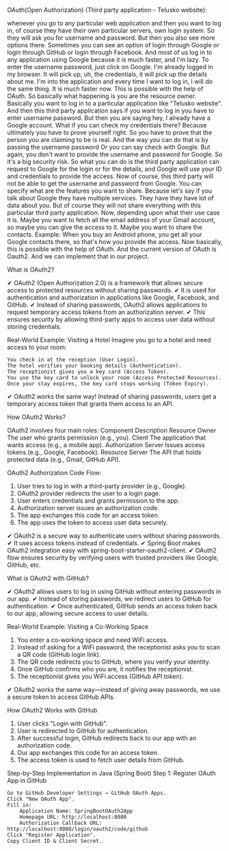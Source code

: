 OAuth(Open Authorization) (Third party application - Telusko website): 

whenever you go to any particular web application and then you want to log in, of course they have their own particular servers, own login system. So they will ask you for username and password. But then you also see more options there. Sometimes you can see an option of login through Google or login through GitHub or login through Facebook.
And most of us log in to any application using Google because it is much faster, and I'm lazy. To enter the username password, just click on Google. I'm already logged in my browser.
It will pick up, uh, the credentials, it will pick up the details about me. I'm into the application and every time I want to log in, I will do the same thing.
It is much faster now. This is possible with the help of OAuth. 
So basically what happening is you are the resource owner. Basically you want to log in to a particular application like "Telusko website". And then this third party application says if you want to log in you have to enter username password. But then you are saying hey, I already have a Google account. What if you can check my credentials there? Because ultimately you have to prove yourself right. So you have to prove that the person you are claiming to be is real. And the way you can do that is by passing the username password Or you can say check with Google. But again, you don't want to provide the username and password for Google. So it's a big security risk.
So what you can do is the third party application can request to Google for the login or for the details, and Google will use your ID and credentials to provide the access. Now of course, this third party will not be able to get the username and password from Google. You can specify what are the features you want to share. Because let's say if you talk about Google they have multiple services. They have they have lot of data about you. But of course they will not share everything with this particular third party application. Now, depending upon what their use case it is. Maybe you want to fetch all the email address of your Gmail account, so maybe you can give the access to it. Maybe you want to share the contacts.
Example: When you buy an Android phone, you get all your Google contacts there, so that's how you provide the access. Now basically, this is possible with the help of OAuth. And the current version of OAuth is Oauth2. And we can implement that in our project.

What is OAuth2?

✔ OAuth2 (Open Authorization 2.0) is a framework that allows secure access to protected resources without sharing passwords.
✔ It is used for authentication and authorization in applications like Google, Facebook, and GitHub.
✔ Instead of sharing passwords, OAuth2 allows applications to request temporary access tokens from an authorization server.
✔ This ensures security by allowing third-party apps to access user data without storing credentials.

Real-World Example: Visiting a Hotel 
Imagine you go to a hotel and need access to your room:

    You check in at the reception (User Login).
    The hotel verifies your booking details (Authentication).
    The receptionist gives you a key card (Access Token).
    You use the key card to unlock your room (Access Protected Resources).
    Once your stay expires, the key card stops working (Token Expiry).

✔ OAuth2 works the same way! Instead of sharing passwords, users get a temporary access token that grants them access to an API.

How OAuth2 Works?

OAuth2 involves four main roles:
Component					Description
Resource Owner					The user who grants permission (e.g., you).
Client						The application that wants access (e.g., a mobile app).
Authorization Server				Issues access tokens (e.g., Google, Facebook).
Resource Server					The API that holds protected data (e.g., Gmail, GitHub API).

OAuth2 Authorization Code Flow:

1. User tries to log in with a third-party provider (e.g., Google).
2. OAuth2 provider redirects the user to a login page.
3. User enters credentials and grants permission to the app.
4. Authorization server issues an authorization code.
5. The app exchanges this code for an access token.
6. The app uses the token to access user data securely.

✔ OAuth2 is a secure way to authenticate users without sharing passwords.
✔ It uses access tokens instead of credentials.
✔ Spring Boot makes OAuth2 integration easy with spring-boot-starter-oauth2-client.
✔ OAuth2 flow ensures security by verifying users with trusted providers like Google, GitHub, etc.


What is OAuth2 with GitHub?

✔ OAuth2 allows users to log in using GitHub without entering passwords in our app.
✔ Instead of storing passwords, we redirect users to GitHub for authentication.
✔ Once authenticated, GitHub sends an access token back to our app, allowing secure access to user details.

Real-World Example: Visiting a Co-Working Space

1. You enter a co-working space and need WiFi access.
2. Instead of asking for a WiFi password, the receptionist asks you to scan a QR code (GitHub login link).
3. The QR code redirects you to GitHub, where you verify your identity.
4. Once GitHub confirms who you are, it notifies the receptionist.
5. The receptionist gives you WiFi access (GitHub API token).

✔ OAuth2 works the same way—instead of giving away passwords, we use a secure token to access GitHub APIs.


How OAuth2 Works with GitHub

1. User clicks "Login with GitHub".
2. User is redirected to GitHub for authentication.
3. After successful login, GitHub redirects back to our app with an authorization code.
4. Our app exchanges this code for an access token.
5. The access token is used to fetch user details from GitHub.

Step-by-Step Implementation in Java (Spring Boot)
Step 1: Register OAuth App in GitHub

    Go to GitHub Developer Settings → GitHub OAuth Apps.
    Click "New OAuth App".
    Fill in:
        Application Name: SpringBootOAuth2App
        Homepage URL: http://localhost:8080
        Authorization Callback URL: http://localhost:8080/login/oauth2/code/github
    Click "Register Application".
    Copy Client ID & Client Secret.